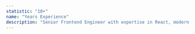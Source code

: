 ```yaml
---
statistic: "10+"
name: "Years Experience"
description: "Senior Frontend Engineer with expertise in React, modern frameworks, and enterprise-scale applications."
---
```


